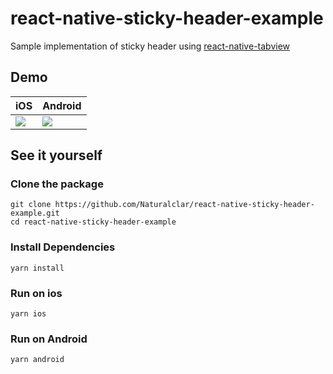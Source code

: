# react-native-sticky-header-example

Sample implementation of sticky header using [react-native-tabview](https://github.com/react-native-community/react-native-tab-view)

## Demo

| iOS | Android |
| --- | --- |
| <img src="https://user-images.githubusercontent.com/6936373/71782263-90cfa900-301b-11ea-9a02-730db214afc3.gif" /> | <img src="https://user-images.githubusercontent.com/6936373/71782107-ca071980-3019-11ea-9a2d-5495aa538759.gif" /> |

## See it yourself


### Clone the package

```
git clone https://github.com/Naturalclar/react-native-sticky-header-example.git
cd react-native-sticky-header-example
```

### Install Dependencies

```
yarn install
```

### Run on ios

```
yarn ios
```

### Run on Android

```
yarn android
```
